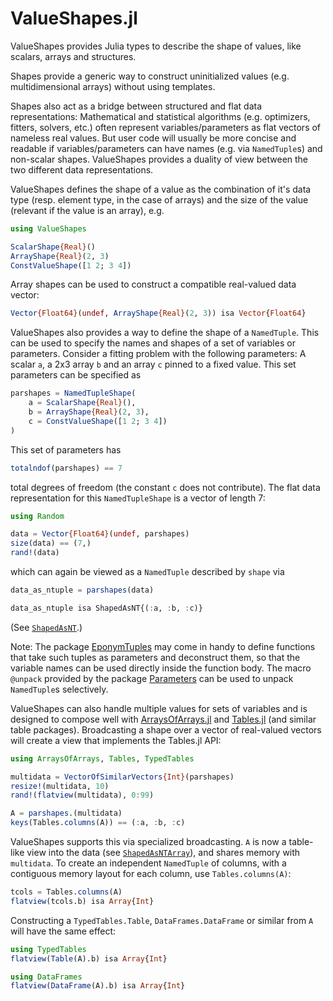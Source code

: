 # ValueShapes.jl

ValueShapes provides Julia types to describe the shape of values, like
scalars, arrays and structures.

Shapes provide a generic way to construct uninitialized values (e.g.
multidimensional arrays) without using templates.

Shapes also act as a bridge between structured and flat data representations:
Mathematical and statistical algorithms (e.g. optimizers, fitters, solvers,
etc.) often represent variables/parameters as flat vectors of nameless real
values. But user code will usually be more concise and readable if
variables/parameters can have names (e.g. via `NamedTuple`s) and non-scalar
shapes. ValueShapes provides a duality of view between the two different data
representations.

ValueShapes defines the shape of a value as the combination of it's data
type (resp. element type, in the case of arrays) and the size of the value
(relevant if the value is an array), e.g.

```julia
using ValueShapes

ScalarShape{Real}()
ArrayShape{Real}(2, 3)
ConstValueShape([1 2; 3 4])
```

Array shapes can be used to construct a compatible real-valued data vector:

```julia
Vector{Float64}(undef, ArrayShape{Real}(2, 3)) isa Vector{Float64}
```

ValueShapes also provides a way to define the shape of a `NamedTuple`.
This can be used to specify the names and shapes of a set of variables or
parameters. Consider a fitting problem with the following parameters: A
scalar `a`, a 2x3 array `b` and an array `c` pinned to a fixed value. This
set parameters can be specified as


```julia
parshapes = NamedTupleShape(
    a = ScalarShape{Real}(),
    b = ArrayShape{Real}(2, 3),
    c = ConstValueShape([1 2; 3 4])
)
```

This set of parameters has

```julia
totalndof(parshapes) == 7
```

total degrees of freedom (the constant `c` does not contribute). The flat data
representation for this `NamedTupleShape` is a vector of length 7:

```julia
using Random

data = Vector{Float64}(undef, parshapes)
size(data) == (7,)
rand!(data)
```

which can again be viewed as a `NamedTuple` described by `shape` via

```julia
data_as_ntuple = parshapes(data)

data_as_ntuple isa ShapedAsNT{(:a, :b, :c)}
```

(See [`ShapedAsNT`](@ref).)

Note: The package [EponymTuples](https://github.com/tpapp/EponymTuples.jl)
may come in handy to define functions that take such tuples as
parameters and deconstruct them, so that the variable names can be used
directly inside the function body. The macro `@unpack` provided by the
package [Parameters](https://github.com/mauro3/Parameters.jl) can be used
to unpack `NamedTuple`s selectively.

ValueShapes can also handle multiple values for sets of variables and
is designed to compose well with
[ArraysOfArrays.jl](https://github.com/oschulz/ArraysOfArrays.jl) and
[Tables.jl](https://github.com/JuliaData/Tables.jl)
(and similar table packages). Broadcasting a shape over a vector of
real-valued vectors will create a view that implements the Tables.jl API:

```julia
using ArraysOfArrays, Tables, TypedTables

multidata = VectorOfSimilarVectors{Int}(parshapes)
resize!(multidata, 10)
rand!(flatview(multidata), 0:99)

A = parshapes.(multidata)
keys(Tables.columns(A)) == (:a, :b, :c)
```

ValueShapes supports this via specialized broadcasting. `A` is now a
table-like view into the data (see [`ShapedAsNTArray`](@ref)), and shares
memory with `multidata`. To create an independent `NamedTuple` of columns,
with a contiguous memory layout for each column, use `Tables.columns(A)`:

```julia
tcols = Tables.columns(A)
flatview(tcols.b) isa Array{Int}
```

Constructing a `TypedTables.Table`, `DataFrames.DataFrame` or similar from `A`
will have the same effect:

```julia
using TypedTables
flatview(Table(A).b) isa Array{Int}

using DataFrames
flatview(DataFrame(A).b) isa Array{Int}
```

